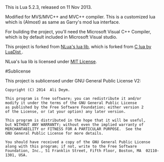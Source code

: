 
This is Lua 5.2.3, released on 11 Nov 2013.

Modified for MVS/MVC++ and MVC++ compiler. This is a customized lua which is (Almost) as same as Garry's mod lua interface.

For building the project, you'll need the Microsoft Visual C++ Compiler, which is by default included in Microsoft Visual studio.

This project is forked from [NLua's lua lib](https://github.com/NLua/lua), which is forked from [C lua by LuaDist ](https://github.com/LuaDist/lua).

NLua's lua lib is licensed under [MIT License](http://opensource.org/licenses/MIT).

#Sublicense

This project is sublicensed under GNU General Public License V2:

```
Copyright (C) 2014  Ali Deym.

This program is free software; you can redistribute it and/or
modify it under the terms of the GNU General Public License
as published by the Free Software Foundation; either version 2
of the License, or (at your option) any later version.

This program is distributed in the hope that it will be useful,
but WITHOUT ANY WARRANTY; without even the implied warranty of
MERCHANTABILITY or FITNESS FOR A PARTICULAR PURPOSE.  See the
GNU General Public License for more details.

You should have received a copy of the GNU General Public License
along with this program; if not, write to the Free Software
Foundation, Inc., 51 Franklin Street, Fifth Floor, Boston, MA  02110-1301, USA.
```
